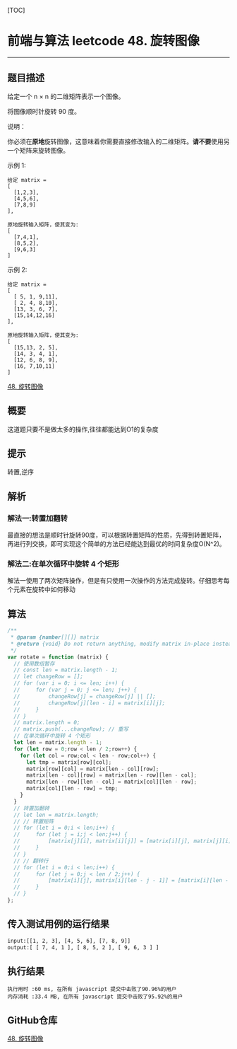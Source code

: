 [TOC]
# 前端与算法 leetcode 48. 旋转图像
---

## 题目描述
给定一个 n × n 的二维矩阵表示一个图像。

将图像顺时针旋转 90 度。

说明：

你必须在**原地**旋转图像，这意味着你需要直接修改输入的二维矩阵。**请不要**使用另一个矩阵来旋转图像。

示例 1:
```
给定 matrix = 
[
  [1,2,3],
  [4,5,6],
  [7,8,9]
],

原地旋转输入矩阵，使其变为:
[
  [7,4,1],
  [8,5,2],
  [9,6,3]
]
```
示例 2:
```
给定 matrix =
[
  [ 5, 1, 9,11],
  [ 2, 4, 8,10],
  [13, 3, 6, 7],
  [15,14,12,16]
], 

原地旋转输入矩阵，使其变为:
[
  [15,13, 2, 5],
  [14, 3, 4, 1],
  [12, 6, 8, 9],
  [16, 7,10,11]
]
```
[48. 旋转图像](https://leetcode-cn.com/problems/rotate-image/)

## 概要
这道题只要不是做太多的操作,往往都能达到O1的复杂度
## 提示
转置,逆序
## 解析

### 解法一:转置加翻转
最直接的想法是顺时针旋转90度，可以根据转置矩阵的性质，先得到转置矩阵，再进行列交换，即可实现这个简单的方法已经能达到最优的时间复杂度O(N^2)。
### 解法二:在单次循环中旋转 4 个矩形
解法一使用了两次矩阵操作，但是有只使用一次操作的方法完成旋转。仔细思考每个元素在旋转中如何移动
## 算法

```js
/**
 * @param {number[][]} matrix
 * @return {void} Do not return anything, modify matrix in-place instead.
 */
var rotate = function (matrix) {
  // 使用数组暂存
  // const len = matrix.length - 1;
  // let changeRow = [];
  // for (var i = 0; i <= len; i++) {
  //     for (var j = 0; j <= len; j++) {
  //         changeRow[j] = changeRow[j] || [];
  //         changeRow[j][len - i] = matrix[i][j];
  //     }
  // }
  // matrix.length = 0;
  // matrix.push(...changeRow); // 重写
  // 在单次循环中旋转 4 个矩形
  let len = matrix.length - 1;
  for (let row = 0;row < len / 2;row++) {
    for (let col = row;col < len - row;col++) {
      let tmp = matrix[row][col];
      matrix[row][col] = matrix[len - col][row];
      matrix[len - col][row] = matrix[len - row][len - col];
      matrix[len - row][len - col] = matrix[col][len - row];
      matrix[col][len - row] = tmp;
    }
  }
  // 转置加翻转
  // let len = matrix.length;
  // // 转置矩阵
  // for (let i = 0;i < len;i++) {
  //     for (let j = i;j < len;j++) {
  //         [matrix[j][i], matrix[i][j]] = [matrix[i][j], matrix[j][i]];
  //     }
  // }
  // // 翻转行
  // for (let i = 0;i < len;i++) {
  //     for (let j = 0;j < len / 2;j++) {
  //         [matrix[i][j], matrix[i][len - j - 1]] = [matrix[i][len - j - 1], matrix[i][j]];
  //     }
  // }
};
```

## 传入测试用例的运行结果

```sh
input:[[1, 2, 3], [4, 5, 6], [7, 8, 9]]
output:[ [ 7, 4, 1 ], [ 8, 5, 2 ], [ 9, 6, 3 ] ]
```

## 执行结果

```
执行用时 :60 ms, 在所有 javascript 提交中击败了90.96%的用户
内存消耗 :33.4 MB, 在所有 javascript 提交中击败了95.92%的用户
```

## GitHub仓库

[48. 旋转图像](https://github.com/moshuying/AlgorithmAndBlog/)